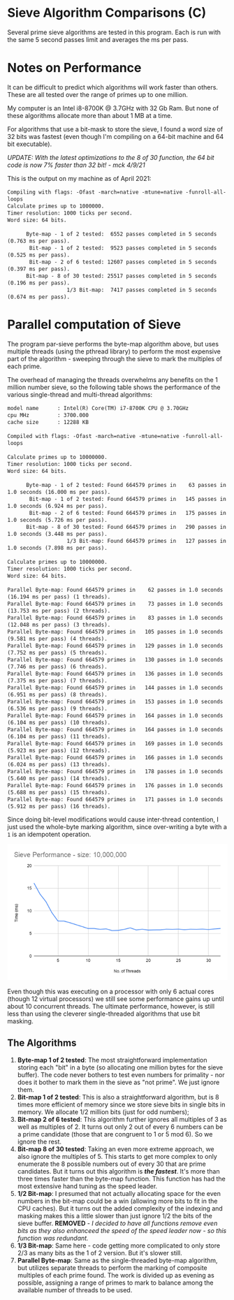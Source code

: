 # Sieve Algorithm Comparisons (C)

Several prime sieve algorithms are tested in this program.  Each
is run with the same 5 second passes limit and averages
the ms per pass.

# Notes on Performance

It can be difficult to predict which algorithms will
work faster than others.  These are all tested over
the range of primes up to one million.

My computer is an Intel i8-8700K @ 3.7GHz with 32 Gb Ram.
But none of these algorithms allocate more than about 1 MB
at a time.

For algorithms that use a bit-mask to store the sieve,
I found a word size of 32 bits was fastest (even though
I'm compiling on a 64-bit machine and 64 bit executable).

*UPDATE: With the latest optimizations to the 8 of 30 function,
the 64 bit code is now 7% faster than 32 bit! - mck 4/9/21*

This is the output on my machine as of April 2021:

```
Compiling with flags: -Ofast -march=native -mtune=native -funroll-all-loops
Calculate primes up to 1000000.
Timer resolution: 1000 ticks per second.
Word size: 64 bits.

      Byte-map - 1 of 2 tested:  6552 passes completed in 5 seconds (0.763 ms per pass).
       Bit-map - 1 of 2 tested:  9523 passes completed in 5 seconds (0.525 ms per pass).
       Bit-map - 2 of 6 tested: 12607 passes completed in 5 seconds (0.397 ms per pass).
      Bit-map - 8 of 30 tested: 25517 passes completed in 5 seconds (0.196 ms per pass).
                   1/3 Bit-map:  7417 passes completed in 5 seconds (0.674 ms per pass).
```

# Parallel computation of Sieve

The program par-sieve performs the byte-map algorithm above, but uses multiple
threads (using the pthread library) to perform the most expensive part of the
algorithm - sweeping through the sieve to mark the multiples of each prime.

The overhead of managing the threads overwhelms any benefits on the 1 million number
sieve, so the following table shows the performance of the various single-thread and
multi-thread algorithms:

```
model name      : Intel(R) Core(TM) i7-8700K CPU @ 3.70GHz
cpu MHz         : 3700.000
cache size      : 12288 KB

Compiled with flags: -Ofast -march=native -mtune=native -funroll-all-loops

Calculate primes up to 10000000.
Timer resolution: 1000 ticks per second.
Word size: 64 bits.

      Byte-map - 1 of 2 tested: Found 664579 primes in    63 passes in 1.0 seconds (16.000 ms per pass).
       Bit-map - 1 of 2 tested: Found 664579 primes in   145 passes in 1.0 seconds (6.924 ms per pass).
       Bit-map - 2 of 6 tested: Found 664579 primes in   175 passes in 1.0 seconds (5.726 ms per pass).
      Bit-map - 8 of 30 tested: Found 664579 primes in   290 passes in 1.0 seconds (3.448 ms per pass).
                   1/3 Bit-map: Found 664579 primes in   127 passes in 1.0 seconds (7.898 ms per pass).

Calculate primes up to 10000000.
Timer resolution: 1000 ticks per second.
Word size: 64 bits.

Parallel Byte-map: Found 664579 primes in    62 passes in 1.0 seconds (16.194 ms per pass) (1 threads).
Parallel Byte-map: Found 664579 primes in    73 passes in 1.0 seconds (13.753 ms per pass) (2 threads).
Parallel Byte-map: Found 664579 primes in    83 passes in 1.0 seconds (12.048 ms per pass) (3 threads).
Parallel Byte-map: Found 664579 primes in   105 passes in 1.0 seconds (9.581 ms per pass) (4 threads).
Parallel Byte-map: Found 664579 primes in   129 passes in 1.0 seconds (7.752 ms per pass) (5 threads).
Parallel Byte-map: Found 664579 primes in   130 passes in 1.0 seconds (7.746 ms per pass) (6 threads).
Parallel Byte-map: Found 664579 primes in   136 passes in 1.0 seconds (7.375 ms per pass) (7 threads).
Parallel Byte-map: Found 664579 primes in   144 passes in 1.0 seconds (6.951 ms per pass) (8 threads).
Parallel Byte-map: Found 664579 primes in   153 passes in 1.0 seconds (6.536 ms per pass) (9 threads).
Parallel Byte-map: Found 664579 primes in   164 passes in 1.0 seconds (6.104 ms per pass) (10 threads).
Parallel Byte-map: Found 664579 primes in   164 passes in 1.0 seconds (6.104 ms per pass) (11 threads).
Parallel Byte-map: Found 664579 primes in   169 passes in 1.0 seconds (5.923 ms per pass) (12 threads).
Parallel Byte-map: Found 664579 primes in   166 passes in 1.0 seconds (6.024 ms per pass) (13 threads).
Parallel Byte-map: Found 664579 primes in   178 passes in 1.0 seconds (5.640 ms per pass) (14 threads).
Parallel Byte-map: Found 664579 primes in   176 passes in 1.0 seconds (5.688 ms per pass) (15 threads).
Parallel Byte-map: Found 664579 primes in   171 passes in 1.0 seconds (5.912 ms per pass) (16 threads).
```

Since doing bit-level modifications would cause inter-thread contention, I just used the whole-byte
marking algorithm, since over-writing a byte with a `1` is an idempotent operation.

![Sieve Performance vs Threads](par-sieve-perf.png)

Even though this was executing on a processor with only 6 actual cores (though 12 virtual processors)
we still see some performance gains up until about 10 concurrent threads.  The ultimate performance,
however, is still less than using the cleverer single-threaded algorithms that use bit masking.

## The Algorithms

1. **Byte-map 1 of 2 tested**: The most straightforward implementation storing each "bit"
   in a byte (so allocating one million bytes for the sieve buffer).  The
   code never bothers to test even numbers for primality - nor does it
   bother to mark them in the sieve as "not prime".  We just ignore them.
2. **Bit-map 1 of 2 tested**: This is also a straightforward algorithm, but is 8 times
   more efficient of memory since we store sieve bits in single bits in memory.
   We allocate 1/2 million bits (just for odd numbers);
3. **Bit-map 2 of 6 tested**: This algorithm further ignores all multiples of 3 as well
   as multiples of 2.  It turns out only 2 out of every 6 numbers can be a prime
   candidate (those that are congruent to 1 or 5 mod 6).  So we ignore the rest.
4. **Bit-map 8 of 30 tested**: Taking an even more extreme approach, we also ignore
   the multiples of 5.  This starts to get more complex to only enumerate the 8 possible
   numbers out of every 30 that are prime candidates.  But it turns out this algorithm
   is ***the fastest***.  It's more than three times faster than the byte-map function.
   This function has had the most extensive hand tuning as the speed leader.
5. **1/2 Bit-map**: I presumed that not actually allocating space for the even
   numbers in the bit-map could be a win (allowing more bits to fit in the CPU caches).
   But it turns out the added complexity of the indexing and masking makes this a little
   slower than just ignore 1/2 the bits of the sieve buffer.  **REMOVED** - *I decided
   to have all functions remove even bits as they also enhanceed the speed of the
   speed leader now - so this function was redundant.*
6. **1/3 Bit-map**: Same here - code getting more complicated to only store 2/3 as
   many bits as the 1 of 2 version.  But it's slower still.
7. **Parallel Byte-map**: Same as the single-threaded byte-map algorithm, but utilizes
   separate threads to perform the marking of composite multiples of each prime found.
   The work is divided up as evening as possible, assigning a range of primes to
   mark to balance among the available number of threads to be used.
